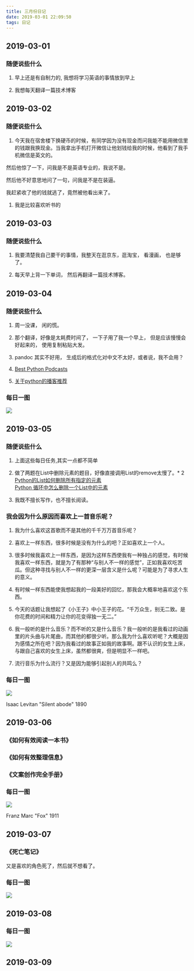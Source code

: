 ```yaml
---
title: 三月份日记
date: 2019-03-01 22:09:50
tags: 日记
---
```


2019-03-01
----------

### 随便说些什么

1. 早上还是有自制力的, 我想将学习英语的事情放到早上

2. 我想每天翻译一篇技术博客

<!-- more -->

2019-03-02
----------

### 随便说些什么

1. 今天我在宿舍楼下换硬币的时候，有同学因为没有现金而问我能不能用微信里的钱跟我换现金。当我拿出手机打开微信让他划钱给我的时候，他看到了我手机微信是英文的。

  然后他惊了一下，问我是不是英语专业的，我说不是。

  然后他不好意思地问了一句，问我是不是在装逼。

  我赶紧收了他的钱就逃了，竟然被他看出来了。

1. 我是比较喜欢听书的


2019-03-03
-----

### 随便说些什么

1. 我要清楚我自己要干的事情，我整天在逛京东，逛淘宝， 看漫画， 也是够了。

1. 每天早上背一下单词， 然后再翻译一篇技术博客。


2019-03-04
-----

### 随便说些什么

1. 周一没课， 闲的慌。

1. 那个翻译，好像是太耗费时间了， 一下子用了我一个早上， 但是应该慢慢会好起来的， 使用复制粘贴大发。

4. pandoc 其实不好用， 生成后的格式化对中文不太好，或者说，我不会用？

1. [Best Python Podcasts](https://www.niracler.com/2019/03/04/%E5%85%B3%E4%BA%8EPython%E7%9A%84%E5%8D%9A%E5%AE%A2%E6%8E%A8%E8%8D%90/)

2. [关于python的播客推荐](https://www.jianshu.com/p/16a6efc38732)

### 每日一图
![](/images/20190304.jpg)

2019-03-05
------

### 随便说些什么

1. 上面这些每日任务,其实一点都不简单

1. 做了两题在List中删除元素的题目，好像直接调用List的remove太慢了。* 2  
  [Python的List如何删除所有指定的元素](https://stackoverflow.com/questions/1157106/remove-all-occurrences-of-a-value-from-a-list)  
  [Python 循环中怎么删除一个List中的元素](https://stackoverflow.com/questions/1207406/how-to-remove-items-from-a-list-while-iterating)

1. 我既不擅长写作，也不擅长阅读。

### 我会因为什么原因而喜欢上一首音乐呢？

1. 我为什么喜欢这首歌而不是其他的千千万万首音乐呢？

1. 喜欢上一样东西，很多时候是没有为什么的吧？正如喜欢上一个人。

2. 很多时候我喜欢上一样东西，是因为这样东西使我有一种独占的感觉，有时候我喜欢一样东西，就是为了有那种“与别人不一样的感觉”，正如我喜欢吃苦瓜。但这种寻找与别人不一样的更深一层含义是什么呢？可能是为了寻求人生的意义。

3. 有时候一样东西能使我想起我的一段美好的回忆，那我会大概率地喜欢这个东西。

4. 今天的话题让我想起了《小王子》中小王子的花。“千万众生，别无二致。是你花费的时间和精力让你的花变得独一无二。”

5. 我一般听的是什么音乐？而不听的又是什么音乐？我一般听的是我看过的动画里的片头曲与片尾曲，而其他的都很少听。那么我为什么喜欢听呢？大概是因为感情之所在吧？因为我看过的故事正如我的故事啊。跟不认识的女生上床，与跟自己喜欢的女生上床，虽然都很爽，但是明显不一样吧。

5. 流行音乐为什么流行？又是因为能够引起别人的共鸣么？


### 每日一图
![](/images/photo_2019-03-05_22-48-21.jpg)

Isaac Levitan
"Silent abode"
1890

2019-03-06
----

### 《如何有效阅读一本书》

### 《如何有效整理信息》

### 《文案创作完全手册》

### 每日一图
![](/images/photo_2019-03-06_22-08-01.jpg)

Franz Marc
"Fox"
 1911

2019-03-07
----

### 《死亡笔记》
又是喜欢的角色死了，然后就不想看了。

### 每日一图
![](/images/751410.jpg)

2019-03-08
----
### 每日一图
![](/images/750036.png)

2019-03-09
----
